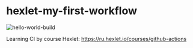 # hexlet-my-first-workflow

![hello-world-build](https://github.com/kuflash/hexlet-my-first-workflow/actions/workflows/hello-world.yml/badge.svg)

Learning CI by course Hexlet: https://ru.hexlet.io/courses/github-actions
